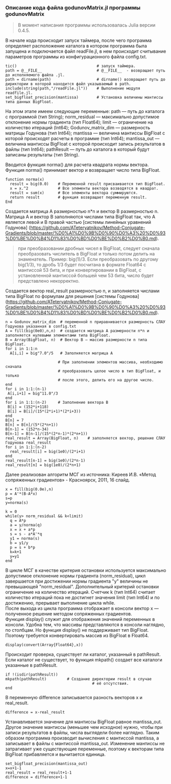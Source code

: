 ### Описание кода файла godunovMatrix.jl программы godunovMatrix

> В момент написания программы использовалась Julia версии 0.4.5.

В начале кода происходит запуск таймера, после чего программа определяет расположение каталога в котором программа была запущена
и подключается файл readFile.jl, в нем происходит считывание параметров программы из конфигурационного файла config.txt.
```
tic()                                   # запуск таймера.
path = @__FILE__                        # @__FILE__  - возвращает путь до исполняемого файла .jl.
path = dirname(path)                    # dirname() возвращает путь до дириктории в которой находится файл указываемый в path.
include(string(path,"/readFile.jl"))    # Выполнение модуля readfile.jl.
set_bigfloat_precision(mantissa)        # Установка величины мантиссы типа данных BigFloat.
```
На этом этапе имеем следующие переменные: path — путь до каталога с программой (тип String); norm_residual — максимально 
допустимое отклонение нормы градиента (тип Float64); limit — ограничение на количество итераций (Int64);
Godunov_matrix_dim — размерность матрицы Годунова (тип Int64);
mantissa — величина мантиссы BigFloat с которой происходят расчеты в программе (тип Int64);
mantissa_out — величина мантиссы BigFloat с которой происходит запись результатов в файлы (тип Int64);
pathResult — путь до каталога в который будут записаны результаты (тип String).

Вводится функция norma() для расчета квадрата нормы вектора. Функция norma() принимает вектор и возвращает число типа BigFloat.
```
function norma(x)              
  result = big(0.0)    # Переменной result присваивается тип BigFloat.
  x = x.^2             # Все элементы вектора возводятся в квадрат.              
  result = sum(x)      # Все элементы вектора суммируются.
  return result        # функция возвращает переменную result.
End
```
Создается матрица A размерностью n*n и вектор B размерностью n. Матрица A и вектор B заполняются числами типа BigFloat так,
что A является левой и B правой частью [системы линейных уравнений Годунова]
(https://github.com/ATeteryatnikov/Method-Conjugate-Gradients/blob/master/%D0%A1%D0%9B%D0%90%D0%A3%20%D0%93%D0%BE%D0%B4%D1%83%D0%BD%D0%BE%D0%B2%D0%B0.md).   
>при преобразовании дробных чисел в BigFloat, следует сначала преобразовать числитель в BigFloat и только потом делить
на знаменатель. Пример: big(1)/3. Если преобразовать по другому big(1/3), то дробь 1/3 будет посчитана в формате Float64
с мантиссой 53 бита, и при конвертировании в BigFloat, с установленной мантиссой большей чем 53 бита, число будет представлено
некорректно.  

Создается вектор real_result размерностью n, и заполняется числами типа BigFloat по формулам для решения [системы Годунова]
(https://github.com/ATeteryatnikov/Method-Conjugate-Gradients/blob/master/%D0%A1%D0%9B%D0%90%D0%A3%20%D0%93%D0%BE%D0%B4%D1%83%D0%BD%D0%BE%D0%B2%D0%B0.md).    
```
n = Godunov_matrix_dim	# переменной n приравнивается размерность СЛАУ Годунова указанная в config.txt		
A = fill(big(0e0),n,n)  # создается матрица A размерности n*n и заполняется нулевыми элементами типа BigFloat.
B = Array(BigFloat, n)  # Вектор B – массив размерности n типа BigFloat.
for i in 1:1:n
  A[i,i] = big"7.0"/5   # Заполняется матрица A
                       
                       # При заполнении элементов массива, необходимо сначала  
                       # преобразовать целое число в тип BigFloat, и только 
                       # после этого, делить его на другое число.  
end
for i in 1:1:(n-1)
 A[i,i+1] = big"11.0"/3
end
for i in 1:1:(n-2)     # Заполнение вектора B
 B[i] = (152*i+118)
 B[i] = B[i]/(15*(2*i+1)*(2*i+3))
end
B[n] = 7
B[n] = B[n]/(5*(2*n+1))
B[n-1] = (152*n-34)
B[n-1] = B[n-1]/(15*(2*n-1)*(2*n+1))
real_result = Array(BigFloat, n)    # заполняется вектор, решение СЛАУ Годунова real_result
for i in 1:1:(n-2)
  real_result[i] = big(1e0)/(2*i+1)
end
real_result[n-1] = big(1e0)/(2*n-1)
real_result[n] = big(1e0)/(2*n+1)
```

Далее реализован алгоритм МСГ из источника: Киреев И.В. «Метод сопряженных градиентов» - Красноярск, 2011, 16 слайд.
```
x = fill(big(0.0e),n)
p = A'*(B-A*x)
s=p
y=norma(s)

k = 0
while(y> norm_residual && k<limit)
  q = A*p
  a = y/norma(q)
  x = x + a*p
  s = s - a*A'*q
  y1 = norma(s)
  b = y1/y
  p = s + b*p
  k=k+1
  y=y1
end
```  
В цикле МСГ в качестве критерия остановки используется максимально допустимое отклонение нормы градиента (norm_residual),
цикл завершается при достижении нормы градиента "y" величины не превышающей "norm_residual". Дополнительный критерий остановки
ограничение на количество итераций. Счетчик k (тип Int64) считает количество итераций пока не достигнет значения
limit (тип Int64) и по достижению, прерывает выполнение цикла while.  
После выхода из цикла программа отображает в консоли вектор x — полученное решение методом сопряженных градиентов.  
Функция display() служит для отображения значений переменных в консоли. Удобна тем, что массивы представляются в консоли 
наглядно, по столбцам. Но функция display() не поддерживает тип BigFloat. Поэтому требуется конвертировать массив из BigFloat 
в Float64.
```
display(convert(Array{Float64},x))
```  
Происходит проверка, существует ли каталог, указанный в pathResult. Если каталог не существует, то функция mkpath() создает все каталоги указанные в pathResult.
```
if !(isdir(pathResult))
mkpath(pathResult)         # Создание директории result в случае 
                                      # её отсутствия.
end
```
В переменную difference записывается разность векторов x и real_result.
```
difference = x-real_result
```
Устанавливается значение для мантиссы BigFloat равное mantissa_out. Другое значение мантиссы (меньшее чем исходное) нужно, чтобы при записи результатов в файлы, числа выглядели более наглядно. Таким образом программа производит вычисления с мантиссой mantissa, а записывает в файлы с мантиссой mantissa_out.
Изменение мантиссы не затрагивает уже существующие переменные, поэтому к векторам типа BigFloat прибавляется и вычитается единица.
```
set_bigfloat_precision(mantissa_out)
x=x+1-1
real_result = real_result+1-1
difference = difference+1-1
```

